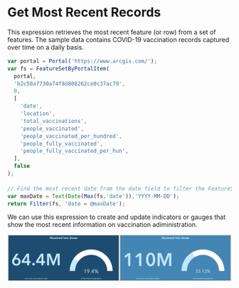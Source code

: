 # Get Most Recent Records 

This expression retrieves the most recent feature (or row) from a set of features. The sample data contains COVID-19 vaccination records captured over time on a daily basis.   

```js
var portal = Portal('https://www.arcgis.com/');
var fs = FeatureSetByPortalItem(
  portal,
  'b2c50a7730a74f8d808262ce0c37ac79',
  0,
  [
    'date',
    'location',
    'total_vaccinations',
    'people_vaccinated',
    'people_vaccinated_per_hundred',
    'people_fully_vaccinated',
    'people_fully_vaccinated_per_hun',
  ],
  false
);

// Find the most recent date from the date field to filter the FeatureSet for the latest record
var maxDate = Text(Date(Max(fs,'date')),'YYYY-MM-DD');
return Filter(fs, 'date = @maxDate');

```

We can use this expression to create and update indicators or gauges that show the most recent information on vaccination adiministration. 

![Indicators](./images/most-recent-record.png)
